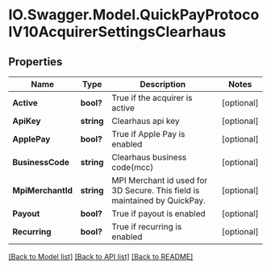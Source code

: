 # IO.Swagger.Model.QuickPayProtocolV10AcquirerSettingsClearhaus
## Properties

Name | Type | Description | Notes
------------ | ------------- | ------------- | -------------
**Active** | **bool?** | True if the acquirer is active | [optional] 
**ApiKey** | **string** | Clearhaus api key | [optional] 
**ApplePay** | **bool?** | True if Apple Pay is enabled | [optional] 
**BusinessCode** | **string** | Clearhaus business code(mcc) | [optional] 
**MpiMerchantId** | **string** | MPI Merchant id used for 3D Secure. This field is maintained by QuickPay. | [optional] 
**Payout** | **bool?** | True if payout is enabled | [optional] 
**Recurring** | **bool?** | True if recurring is enabled | [optional] 

[[Back to Model list]](../README.md#documentation-for-models) [[Back to API list]](../README.md#documentation-for-api-endpoints) [[Back to README]](../README.md)

